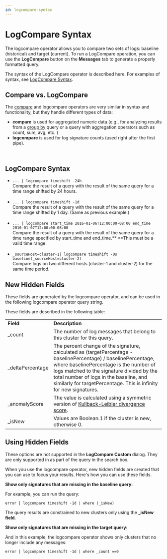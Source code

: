 ```yaml
---
id: logcompare-syntax
---
```


# LogCompare Syntax

The logcompare operator allows you to compare two sets of logs: baseline
(historical) and target (current). To run a LogCompare operation, you
can use the **LogCompare** button on the **Messages** tab to generate a
properly formatted query.

The syntax of the LogCompare operator is described here. For examples of
syntax, see [LogCompare Syntax](./LogCompare-Syntax.md).  

## Compare vs. LogCompare 

The [compare](../Time-Compare.md "compare") and logcompare operators are
very similar in syntax and functionality, but they handle different
types of data:

* **compare** is used for aggregated numeric data (e.g., for analyzing
    results from a [group
    by](../Search-Query-Language/aaGroup.md "Group") query or a query
    with aggregation operators such as count, sum, avg, etc. )
* **logcompare** is used for log signature counts (used right after
    the first pipe).

&nbsp;

## LogCompare Syntax

* `... | logcompare timeshift -24h`  
    Compare the result of a query with the result of the same query for
    a time range shifted by 24 hours.  
     
* `... | logcompare timeshift -1d`  
    Compare the result of a query with the result of the same query for
    a time range shifted by 1 day. (Same as previous example.)  
     
* `... | logcompare start_time 2016-01-06T12:00:00-08:00 end_time 2016-01-07T12:00:00-08:00`  
    Compare the result of a query with the result of the same query for
    a time range specified by start_time and end_time.** **This must be
    a valid time range.   
     
* `_sourceHost=cluster-1| logcompare timeshift -0s baseline(_sourceHost=cluster-2)`  
    Compare logs on two different hosts (cluster-1 and cluster-2) for
    the same time period.

## New Hidden Fields

These fields are generated by the logcompare operator, and can be used
in the following logcompare operator query string.

These fields are described in the following table:

|                   |                                                                                                                                                                                                                                                                                                                        |
|-------------------|------------------------------------------------------------------------------------------------------------------------------------------------------------------------------------------------------------------------------------------------------------------------------------------------------------------------|
| **Field**         | **Description**                                                                                                                                                                                                                                                                                                        |
| \_count           | The number of log messages that belong to this cluster for this query.                                                                                                                                                                                                                                                 |
| \_deltaPercentage | The percent change of the signature, calculated as (targetPercentage - baselinePercentage) / baselinePercentage, where baselinePercentage is the number of logs matched to the signature divided by the total number of logs in the baseline, and similarly for targetPercentage. This is infinity for new signatures. |
| \_anomalyScore    | The value is calculated using a symmetric version of [Kullback-Leibler divergence score](https://en.wikipedia.org/wiki/Kullback%E2%80%93Leibler_divergence).                                                                                                                                                           |
| \_isNew           | Values are Boolean.1 if the cluster is new, otherwise 0.                                                                                                                                                                                                                                                               |

## Using Hidden Fields

These options are not supported in the **LogCompare Custom** dialog.
They are only supported in as part of the query in the search box.

When you use the logcompare operator, new hidden fields are created that
you can use to focus your results. Here's how you can use these fields.

**Show only signatures that are missing in the baseline query:**

For example, you can run the query:

`error | logcompare timeshift -1d | where (_isNew)`

The query results are constrained to new clusters only using
the **\_isNew field**.

**Show only signatures that are missing in the target query:**

And in this example, the logcompare operator shows only clusters that no
longer include any messages:

`error | logcompare timeshift -1d | where _count ==0`
